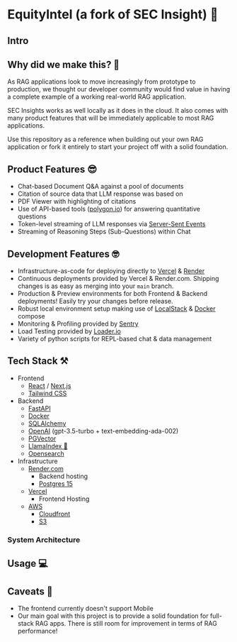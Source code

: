 # EquityIntel (a fork of SEC Insight) 🏦

## Intro

## Why did we make this? 🤔
As RAG applications look to move increasingly from prototype to production, we thought our developer community would find value in having a complete example of a working real-world RAG application.

SEC Insights works as well locally as it does in the cloud. It also comes with many product features that will be immediately applicable to most RAG applications.

Use this repository as a reference when building out your own RAG application or fork it entirely to start your project off with a solid foundation.

## Product Features 😎
- Chat-based Document Q&A against a pool of documents
- Citation of source data that LLM response was based on
- PDF Viewer with highlighting of citations
- Use of API-based tools ([polygon.io](https://polygon.io/)) for answering quantitative questions
- Token-level streaming of LLM responses via [Server-Sent Events](https://developer.mozilla.org/en-US/docs/Web/API/Server-sent_events)
- Streaming of Reasoning Steps (Sub-Questions) within Chat

## Development Features 🤓
- Infrastructure-as-code for deploying directly to [Vercel](https://vercel.com/) & [Render](https://render.com/)
- Continuous deployments provided by Vercel & Render.com. Shipping changes is as easy as merging into your `main` branch.
- Production & Preview environments for both Frontend & Backend deployments! Easily try your changes before release.
- Robust local environment setup making use of [LocalStack](https://localstack.cloud/) & [Docker](https://www.docker.com/) compose
- Monitoring & Profiling provided by [Sentry](https://sentry.io/welcome/)
- Load Testing provided by [Loader.io](https://loader.io/)
- Variety of python scripts for REPL-based chat & data management

## Tech Stack ⚒️
- Frontend
    - [React](https://react.dev/) / [Next.js](https://nextjs.org/)
    - [Tailwind CSS](https://tailwindcss.com/)
- Backend
    - [FastAPI](https://fastapi.tiangolo.com/)
    - [Docker](https://www.docker.com/)
    - [SQLAlchemy](https://www.sqlalchemy.org/)
    - [OpenAI](https://openai.com/) (gpt-3.5-turbo + text-embedding-ada-002)
    - [PGVector](https://github.com/pgvector/pgvector)
    - [LlamaIndex 🦙](https://www.llamaindex.ai/)
    - [Opensearch](https://opensearch.org/docs/2.10/)
- Infrastructure
    - [Render.com](https://render.com/)
        - Backend hosting
        - [Postgres 15](https://www.postgresql.org/)
    - [Vercel](https://vercel.com/)
        - Frontend Hosting
    - [AWS](https://aws.amazon.com/)
        - [Cloudfront](https://aws.amazon.com/cloudfront/)
        - [S3](https://aws.amazon.com/s3/)

### System Architecture

## Usage 💻

## Caveats 🧐
- The frontend currently doesn't support Mobile
- Our main goal with this project is to provide a solid foundation for full-stack RAG apps. There is still room for improvement in terms of RAG performance!
